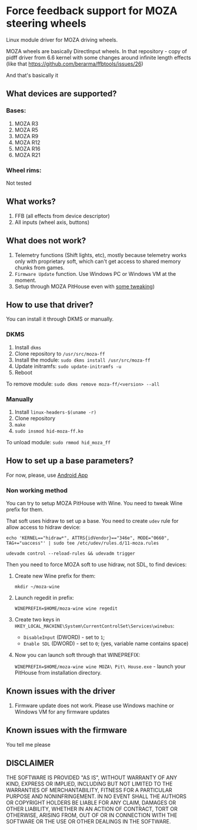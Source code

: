 # Force feedback support for MOZA steering wheels

Linux module driver for MOZA driving wheels.

MOZA wheels are basically DirectInput wheels.
In that repository - copy of pidff driver from 6.6 kernel with some changes around infinite length effects (like that https://github.com/berarma/ffbtools/issues/26)

And that's basically it

## What devices are supported?
### Bases:
1. MOZA R3
1. MOZA R5
1. MOZA R9
1. MOZA R12
1. MOZA R16
1. MOZA R21

### Wheel rims:
Not tested

## What works?
1. FFB (all effects from device descriptor)
2. All inputs (wheel axis, buttons)


## What does not work?
1. Telemetry functions (Shift lights, etc), mostly because telemetry works only with proprietary soft, which can't get access to shared memory chunks from games.
2. `Firmware Update` function. Use Windows PC or Windows VM at the moment.
3. Setup through MOZA PitHouse even with [some tweaking](#how-to-set-up-a-base-parameters))

## How to use that driver?
You can install it through DKMS or manually.
### DKMS
1. Install `dkms`
2. Clone repository to `/usr/src/moza-ff`
3. Install the module: 
`sudo dkms install /usr/src/moza-ff`
4. Update initramfs:
`sudo update-initramfs -u`
5. Reboot

To remove module:
`sudo dkms remove moza-ff/<version> --all`
### Manually 

1. Install `linux-headers-$(uname -r)`
2. Clone repository
3. `make`
4. `sudo insmod hid-moza-ff.ko`

To unload module:
`sudo rmmod hid_moza_ff`

## How to set up a base parameters?

For now, please, use [Android App](https://play.google.com/store/apps/details?id=com.gudsen.mozapithouse)


### Non working method
You can try to setup MOZA PitHouse with Wine. You need to tweak Wine prefix for them.

That soft uses hidraw to set up a base. You need to create `udev` rule for allow access to hidraw device:
```
echo 'KERNEL=="hidraw*", ATTRS{idVendor}=="346e", MODE="0660", TAG+="uaccess"' | sudo tee /etc/udev/rules.d/11-moza.rules

udevadm control --reload-rules && udevadm trigger
```

Then you need to force MOZA soft to use hidraw, not SDL, to find devices:
1. Create new Wine prefix for them:

      `mkdir ~/moza-wine`
2. Launch regedit in prefix:

      `WINEPREFIX=$HOME/moza-wine wine regedit`
3. Create two keys in
  `HKEY_LOCAL_MACHINE\System\CurrentControlSet\Services\winebus`:

    * `DisableInput` (DWORD) - set to `1`;
    * `Enable SDL` (DWORD) - set to `0`; (yes, variable name contains  space)
4. Now you can launch soft through that WINEPREFIX:

    `WINEPREFIX=$HOME/moza-wine wine MOZA\ Pit\ House.exe` - launch your PitHouse from installation directory.

## Known issues with the driver
1. Firmware update does not work. Please use Windows machine or Windows VM for any firmware updates

## Known issues with the firmware 
You tell me please

## DISCLAIMER
THE SOFTWARE IS PROVIDED "AS IS", WITHOUT WARRANTY OF ANY KIND, EXPRESS OR IMPLIED, INCLUDING BUT NOT LIMITED TO THE WARRANTIES OF MERCHANTABILITY, FITNESS FOR A PARTICULAR PURPOSE AND NONINFRINGEMENT. IN NO EVENT SHALL THE AUTHORS OR COPYRIGHT HOLDERS BE LIABLE FOR ANY CLAIM, DAMAGES OR OTHER LIABILITY, WHETHER IN AN ACTION OF CONTRACT, TORT OR OTHERWISE, ARISING FROM, OUT OF OR IN CONNECTION WITH THE SOFTWARE OR THE USE OR OTHER DEALINGS IN THE SOFTWARE.